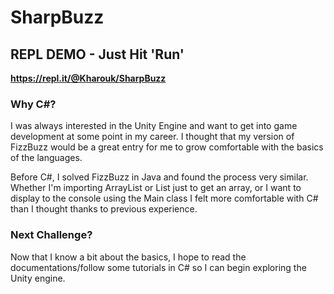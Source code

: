 # SharpBuzz

## REPL DEMO - Just Hit 'Run'
**https://repl.it/@Kharouk/SharpBuzz**

### Why C#?
I was always interested in the Unity Engine and want to get into game development at some point in my career. I thought that my version of FizzBuzz would be a great entry for me to grow comfortable with the basics of the languages.

Before C#, I solved FizzBuzz in Java and found the process very similar. Whether I'm importing ArrayList or List just to get an array, or I want to display to the console using the Main class I felt more comfortable with C# than I thought thanks to previous experience. 

### Next Challenge?
Now that I know a bit about the basics, I hope to read the documentations/follow some tutorials in C# so I can begin exploring the Unity engine.